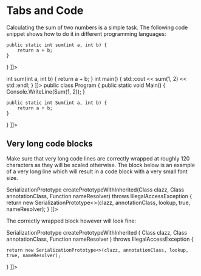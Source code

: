 # Tabs and Code

Calculating the sum of two numbers is a simple task. The following code snippet shows how to do it in different programming languages:

<tabs>
<tab title='Java'>
<code-block lang='java'>
<![CDATA[
public class Sum {
    public static void main(String[] args) {
        System.out.println(sum(1, 2));
    }

    public static int sum(int a, int b) {
        return a + b;
    }
}
]]>
</code-block>
</tab>
<tab title='C++'>
<code-block lang='c++'>
<![CDATA[
#include <iostream>

int sum(int a, int b) {
    return a + b;
}

int main() {
    std::cout << sum(1, 2) << std::endl;
}
]]>
</code-block>
</tab>
<tab title='C#'>
<code-block lang='c#'>
<![CDATA[
using System;

public class Program {
    public static void Main() {
        Console.WriteLine(Sum(1, 2));
    }

    public static int Sum(int a, int b) {
        return a + b;
    }
}
]]>
</code-block>
</tab>
</tabs>

## Very long code blocks

Make sure that very long code lines are correctly wrapped at roughly 120 characters as they will be scaled otherwise. 
The block below is an example of a very long line which will result in a code block with a very small font size.

<code-block lang='java'>
<![CDATA[
 public static <C, A extends Annotation> SerializationPrototype<C, A> createPrototypeWithInherited(Class<?> clazz, Class<A> annotationClass, Function<A, String> nameResolver) throws IllegalAccessException {
    return new SerializationPrototype<>(clazz, annotationClass, lookup, true, nameResolver);
}
]]>
</code-block>

The correctly wrapped block however will look fine:

<code-block lang='java'>
<![CDATA[
 public static <C, A extends Annotation> SerializationPrototype<C, A> createPrototypeWithInherited (
                                                                        Class<?> clazz, 
                                                                        Class<A> annotationClass, 
                                                                        Function<A, String> nameResolver ) 
                                                                        throws IllegalAccessException {

    return new SerializationPrototype<>(clazz, annotationClass, lookup, true, nameResolver);
}
]]>
</code-block>